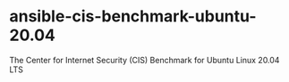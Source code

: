# ansible-cis-benchmark-ubuntu-20.04
The Center for Internet Security (CIS) Benchmark for Ubuntu Linux 20.04 LTS
